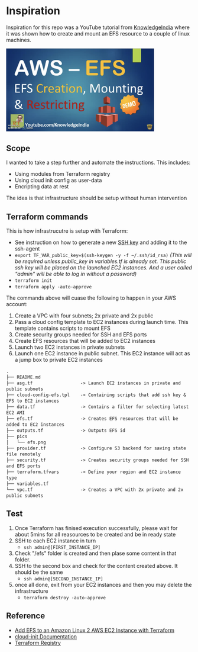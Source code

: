 # Inspiration

Inspiration for this repo was a YouTube tutorial from [KnowledgeIndia](https://www.youtube.com/knowledgeIndia) where it was shown how to create and mount an EFS resource to a couple of linux machines.

<p align="left">
  <a href="https://youtu.be/M9CP42BsB6c">
    <img src="./pics/efs.png" alt="KnowledgeIndia YouTube tutorial" style="width: 400px;"/>
  </a>
</p>

## Scope

I wanted to take a step further and automate the instructions. This includes:

- Using modules from Terraform registry
- Using cloud init config as user-data
- Encripting data at rest

The idea is that infrastructure should be setup without human intervention

## Terraform commands

This is how infrastrucutre is setup with Terraform:

- See instruction on how to generate a new [SSH key](https://help.github.com/en/github/authenticating-to-github/generating-a-new-ssh-key-and-adding-it-to-the-ssh-agent) and adding it to the ssh-agent
- `export TF_VAR_public_key=$(ssh-keygen -y -f ~/.ssh/id_rsa)` _(This will be required unless public_key in variables.tf is already set. This public ssh key will be placed on the launched EC2 instances. And a user called "admin" will be able to log in without a password)_
- `terraform init`
- `terraform apply -auto-approve`

The commands above will cuase the following to happen in your AWS account:

1. Create a VPC with four subnets; 2x private and 2x public
1. Pass a cloud config template to EC2 instances during launch time. This template contains scripts to mount EFS
1. Create security groups needed for SSH and EFS ports
1. Create EFS resources that will be added to EC2 instances
1. Launch two EC2 instances in private subnets
1. Launch one EC2 instance in public subnet. This EC2 instance will act as a jump box to private EC2 instances

```
.
├── README.md
├── asg.tf                  -> Launch EC2 instances in private and public subnets
├── cloud-config-efs.tpl    -> Containing scripts that add ssh key & EFS to EC2 instances
├── data.tf                 -> Contains a filter for selecting latest EC2 AMI
├── efs.tf                  -> Creates EFS resources that will be added to EC2 instances
├── outputs.tf              -> Outputs EFS id
├── pics
│   └── efs.png
├── provider.tf             -> Configure S3 backend for saving state file remotely
├── security.tf             -> Creates security groups needed for SSH and EFS ports
├── terraform.tfvars        -> Define your region and EC2 instance type
├── variables.tf
└── vpc.tf                  -> Creates a VPC with 2x private and 2x public subnets
```

## Test

1. Once Terraform has finised execution successfully, please wait for about 5mins for all reasources to be created and be in ready state
1. SSH to each EC2 instance in turn
    - `ssh admin@[FIRST_INSTANCE_IP]`
1. Check "/efs" folder is created and then plase some content in that folder.
1. SSH to the second box and check for the content created above. It should be the same
    - `ssh admin@[SECOND_INSTANCE_IP]`
1. once all done, exit from your EC2 instances and then you may delete the infrastructure
    - ``terraform destroy -auto-approve``

## Reference

- [Add EFS to an Amazon Linux 2 AWS EC2 Instance with Terraform](https://medium.com/@wblakecannon/add-efs-to-an-amazon-linux-2-aws-ec2-instance-with-terraform-bb073b6de7)
- [cloud-init Documentation](https://cloudinit.readthedocs.io/)
- [Terraform Registry](https://registry.terraform.io/)
